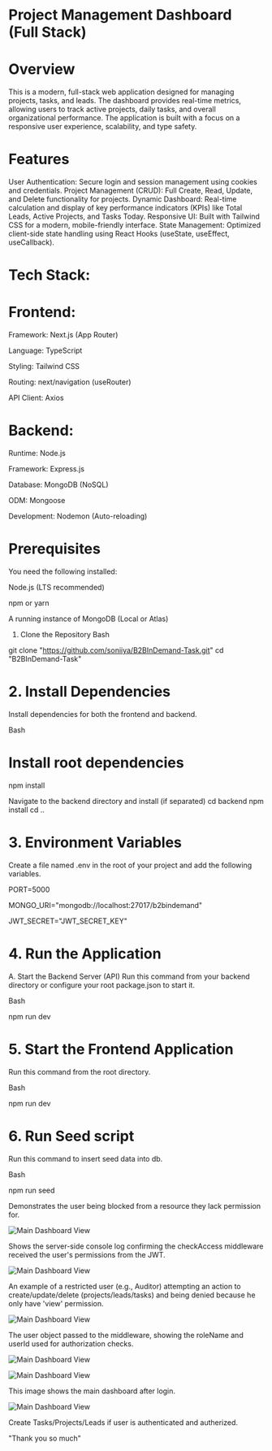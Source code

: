 # Project Management Dashboard (Full Stack)

# Overview

This is a modern, full-stack web application designed for managing projects, tasks, and leads. The dashboard provides real-time metrics, allowing users to track active projects, daily tasks, and overall organizational performance. The application is built with a focus on a responsive user experience, scalability, and type safety.

# Features

User Authentication: Secure login and session management using cookies and credentials.
Project Management (CRUD): Full Create, Read, Update, and Delete functionality for projects.
Dynamic Dashboard: Real-time calculation and display of key performance indicators (KPIs) like Total Leads, Active Projects, and Tasks Today.
Responsive UI: Built with Tailwind CSS for a modern, mobile-friendly interface.
State Management: Optimized client-side state handling using React Hooks (useState, useEffect, useCallback).

# Tech Stack: 

# Frontend:

Framework:	Next.js (App Router)

Language:	TypeScript

Styling:	Tailwind CSS

Routing:	next/navigation (useRouter)

API Client:	Axios 


# Backend:

Runtime: 	    Node.js

Framework:	    Express.js

Database:	    MongoDB (NoSQL)

ODM: 	        Mongoose

Development:	Nodemon (Auto-reloading)


# Prerequisites
You need the following installed:

Node.js (LTS recommended)

npm or yarn

A running instance of MongoDB (Local or Atlas)

1. Clone the Repository
Bash

git clone "https://github.com/soniiya/B2BInDemand-Task.git"
cd "B2BInDemand-Task"

# 2. Install Dependencies
Install dependencies for both the frontend and backend.

Bash

# Install root dependencies
npm install

Navigate to the backend directory and install (if separated)
cd backend
npm install
cd ..

# 3. Environment Variables
Create a file named .env in the root of your project and add the following variables.

PORT=5000

MONGO_URI="mongodb://localhost:27017/b2bindemand"

JWT_SECRET="JWT_SECRET_KEY"

# 4. Run the Application
A. Start the Backend Server (API)
Run this command from your backend directory or configure your root package.json to start it.

Bash

npm run dev

# 5. Start the Frontend Application
Run this command from the root directory.

Bash

npm run dev


# 6. Run Seed script
Run this command to insert seed data into db.

Bash 

npm run seed

Demonstrates the user being blocked from a resource they lack permission for.

![Main Dashboard View](screenshots/forbiddenAgent.png)




Shows the server-side console log confirming the checkAccess middleware received the user's permissions from the JWT.

![Main Dashboard View](screenshots/consoleLog.png)



An example of a restricted user (e.g., Auditor) attempting an action to create/update/delete (projects/leads/tasks) and being denied because he only have 'view' permission.

![Main Dashboard View](screenshots/forbiddenPage.png)



The user object passed to the middleware, showing the roleName and userId used for authorization checks.

![Main Dashboard View](screenshots/consoleUser.png)



![Main Dashboard View](screenshots/login.png)

This image shows the main dashboard after login.




![Main Dashboard View](screenshots/task.png)

Create Tasks/Projects/Leads if user is authenticated and autherized.


"Thank you so much"
